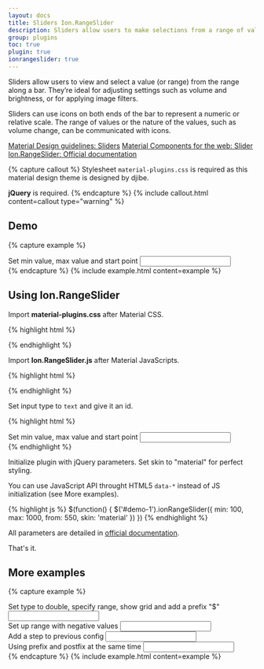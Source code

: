 ```yaml
---
layout: docs
title: Sliders Ion.RangeSlider
description: Sliders allow users to make selections from a range of values.
group: plugins
toc: true
plugin: true
ionrangeslider: true
---
```


Sliders allow users to view and select a value (or range) from the range along a bar. They’re ideal for adjusting settings such as volume and brightness, or for applying image filters.

Sliders can use icons on both ends of the bar to represent a numeric or relative scale. The range of values or the nature of the values, such as volume change, can be communicated with icons.

<div class="list-group my-2 my-lg-5">
  <a href="https://material.io/components/sliders" target="_blank" class="list-group-item list-group-item-action d-flex font-weight-bold">
    <span class="list-group-item-icon lgi-icon-md"></span>
      Material Design guidelines: Sliders</a>
  <a href="https://material-components.github.io/material-components-web-catalog/#/component/slider" target="_blank" class="list-group-item list-group-item-action d-flex font-weight-bold">
    <span class="list-group-item-icon lgi-icon-mdc"></span>
    Material Components for the web: Slider</a>
  <a href="http://ionden.com/a/plugins/ion.rangeSlider/" target="_blank" class="list-group-item list-group-item-action d-flex font-weight-bold">
    <span class="list-group-item-icon lgi-icon-plugin"></span>
    Ion.RangeSlider: Official documentation</a>
</div>

{% capture callout %}
Stylesheet `material-plugins.css` is required as this material design theme is designed by djibe.

**jQuery** is required.
{% endcapture %}
{% include callout.html content=callout type="warning" %}

## Demo

{% capture example %}
<div class="form-group my-3">
  <label for="demo-0" class="d-block">Set min value, max value and start point</label>
  <input type="text" class="js-range-slider" value="" id="demo-0">
</div>
{% endcapture %}
{% include example.html content=example %}

## Using Ion.RangeSlider

Import **material-plugins.css** after Material CSS.

{% highlight html %}
<link href="https://cdn.jsdelivr.net/gh/djibe/material@{{ site.current_version }}-{{ site.material_version }}/css/material-plugins.min.css" rel="stylesheet">
{% endhighlight %}

Import **Ion.RangeSlider.js** after Material JavaScripts.

{% highlight html %}
<script src="https://cdn.jsdelivr.net/npm/ion-rangeslider/js/ion.rangeSlider.min.js"></script>
{% endhighlight %}

Set input type to `text` and give it an id.

{% highlight html %}
<div class="form-group">
  <label for="demo-1" class="d-block">Set min value, max value and start point</label>
  <input type="text" value="" id="demo-1">
</div>
{% endhighlight %}

Initialize plugin with jQuery parameters. Set skin to "material" for perfect styling.

You can use JavaScript API throught HTML5 `data-*` instead of JS initialization (see More examples).

{% highlight js %}
$(function() {
  $('#demo-1').ionRangeSlider({
    min: 100,
    max: 1000,
    from: 550,
    skin: 'material'
  })
})
{% endhighlight %}

All parameters are detailed in [official documentation](http://ionden.com/a/plugins/ion.rangeSlider/).

That's it.

## More examples

{% capture example %}
<div class="form-group mt-3">
  <label for="demo-double" class="d-block">Set type to double, specify range, show grid and add a prefix "$"</label>
  <input type="text" value="" id="demo-double" data-type="double" data-grid="true" data-min="0" data-max="1000" data-from="200" data-to="800" data-prefix="$" data-skin="material">
</div>

<div class="form-group">
  <label for="demo-negative" class="d-block">Set up range with negative values</label>
  <input type="text" value="" id="demo-negative">
</div>

<div class="form-group">
  <label for="demo-step" class="d-block">Add a step to previous config</label>
  <input type="text" value="" id="demo-step">
</div>

<div class="form-group mb-3">
  <label for="demo-postfix" class="d-block">Using prefix and postfix at the same time</label>
  <input type="text" value="" id="demo-postfix">
</div>
{% endcapture %}
{% include example.html content=example %}
